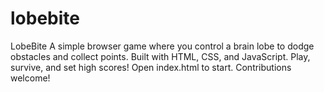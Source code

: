 # lobebite
LobeBite A simple browser game where you control a brain lobe to dodge obstacles and collect points. Built with HTML, CSS, and JavaScript. Play, survive, and set high scores! Open index.html to start. Contributions welcome!
